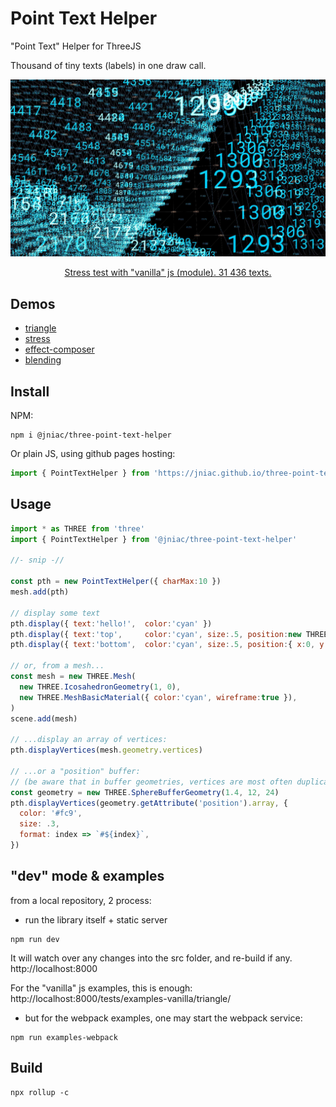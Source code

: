 # Point Text Helper
"Point Text" Helper for ThreeJS

Thousand of tiny texts (labels) in one draw call. 

<a href="https://jniac.github.io/three-point-text-helper/tests/examples-vanilla/stress/">
<p align="center">
  <img src="screenshots/vanilla-stress-2.jpg">
<p>
<p align="center">
  Stress test with "vanilla" js (module).
  31 436 texts.
</p>
</a>

## Demos
- [triangle](https://jniac.github.io/three-point-text-helper/tests/examples-vanilla/triangle/)
- [stress](https://jniac.github.io/three-point-text-helper/tests/examples-vanilla/stress/)
- [effect-composer](https://jniac.github.io/three-point-text-helper/tests/examples-vanilla/effect-composer/)
- [blending](https://jniac.github.io/three-point-text-helper/tests/examples-vanilla/blending/)

## Install

NPM:
```
npm i @jniac/three-point-text-helper
```

Or plain JS, using github pages hosting:
```javascript
import { PointTextHelper } from 'https://jniac.github.io/three-point-text-helper/dist/PointTextHelper.three.js'
```


## Usage

```javascript
import * as THREE from 'three'
import { PointTextHelper } from '@jniac/three-point-text-helper'

//- snip -//

const pth = new PointTextHelper({ charMax:10 })
mesh.add(pth)

// display some text
pth.display({ text:'hello!',  color:'cyan' })
pth.display({ text:'top',     color:'cyan', size:.5, position:new THREE.Vector3(0, 1, 0) })
pth.display({ text:'bottom',  color:'cyan', size:.5, position:{ x:0, y:-1, z:0 } })

// or, from a mesh...
const mesh = new THREE.Mesh(
  new THREE.IcosahedronGeometry(1, 0),
  new THREE.MeshBasicMaterial({ color:'cyan', wireframe:true }),
)
scene.add(mesh)

// ...display an array of vertices:
pth.displayVertices(mesh.geometry.vertices)

// ...or a "position" buffer:
// (be aware that in buffer geometries, vertices are most often duplicated)
const geometry = new THREE.SphereBufferGeometry(1.4, 12, 24)
pth.displayVertices(geometry.getAttribute('position').array, {
  color: '#fc9',
  size: .3,
  format: index => `#${index}`,
})
```

## "dev" mode & examples
from a local repository, 2 process:
- run the library itself + static server
```shell
npm run dev
```
It will watch over any changes into the src folder, and re-build if any.
http://localhost:8000

For the "vanilla" js examples, this is enough:
http://localhost:8000/tests/examples-vanilla/triangle/

- but for the webpack examples, one may start the webpack service:
```shell
npm run examples-webpack
```

## Build
```shell
npx rollup -c
```

